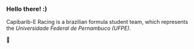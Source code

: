 ### Hello there! :) 

Capibarib-E Racing is a brazilian formula student team, which represents the _Universidade Federal de Pernambuco (UFPE)_. 


🎯 
